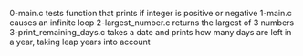 0-main.c tests function that prints if integer is positive or negative
1-main.c causes an infinite loop
2-largest_number.c returns the largest of 3 numbers
3-print_remaining_days.c takes a date and prints how many days are left in a year, taking leap years into account

